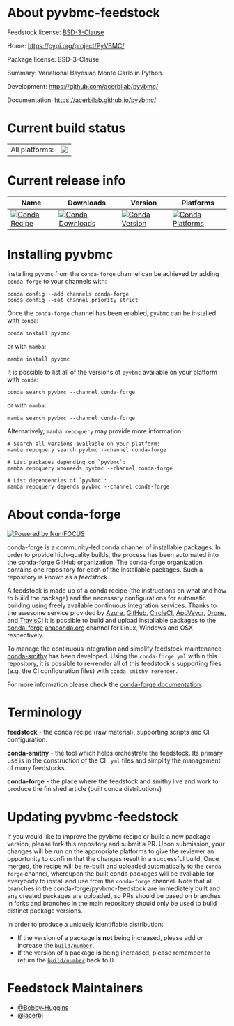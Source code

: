 About pyvbmc-feedstock
======================

Feedstock license: [BSD-3-Clause](https://github.com/conda-forge/pyvbmc-feedstock/blob/main/LICENSE.txt)

Home: https://pypi.org/project/PyVBMC/

Package license: BSD-3-Clause

Summary: Variational Bayesian Monte Carlo in Python.

Development: https://github.com/acerbilab/pyvbmc/

Documentation: https://acerbilab.github.io/pyvbmc/

Current build status
====================


<table><tr><td>All platforms:</td>
    <td>
      <a href="https://dev.azure.com/conda-forge/feedstock-builds/_build/latest?definitionId=18277&branchName=main">
        <img src="https://dev.azure.com/conda-forge/feedstock-builds/_apis/build/status/pyvbmc-feedstock?branchName=main">
      </a>
    </td>
  </tr>
</table>

Current release info
====================

| Name | Downloads | Version | Platforms |
| --- | --- | --- | --- |
| [![Conda Recipe](https://img.shields.io/badge/recipe-pyvbmc-green.svg)](https://anaconda.org/conda-forge/pyvbmc) | [![Conda Downloads](https://img.shields.io/conda/dn/conda-forge/pyvbmc.svg)](https://anaconda.org/conda-forge/pyvbmc) | [![Conda Version](https://img.shields.io/conda/vn/conda-forge/pyvbmc.svg)](https://anaconda.org/conda-forge/pyvbmc) | [![Conda Platforms](https://img.shields.io/conda/pn/conda-forge/pyvbmc.svg)](https://anaconda.org/conda-forge/pyvbmc) |

Installing pyvbmc
=================

Installing `pyvbmc` from the `conda-forge` channel can be achieved by adding `conda-forge` to your channels with:

```
conda config --add channels conda-forge
conda config --set channel_priority strict
```

Once the `conda-forge` channel has been enabled, `pyvbmc` can be installed with `conda`:

```
conda install pyvbmc
```

or with `mamba`:

```
mamba install pyvbmc
```

It is possible to list all of the versions of `pyvbmc` available on your platform with `conda`:

```
conda search pyvbmc --channel conda-forge
```

or with `mamba`:

```
mamba search pyvbmc --channel conda-forge
```

Alternatively, `mamba repoquery` may provide more information:

```
# Search all versions available on your platform:
mamba repoquery search pyvbmc --channel conda-forge

# List packages depending on `pyvbmc`:
mamba repoquery whoneeds pyvbmc --channel conda-forge

# List dependencies of `pyvbmc`:
mamba repoquery depends pyvbmc --channel conda-forge
```


About conda-forge
=================

[![Powered by
NumFOCUS](https://img.shields.io/badge/powered%20by-NumFOCUS-orange.svg?style=flat&colorA=E1523D&colorB=007D8A)](https://numfocus.org)

conda-forge is a community-led conda channel of installable packages.
In order to provide high-quality builds, the process has been automated into the
conda-forge GitHub organization. The conda-forge organization contains one repository
for each of the installable packages. Such a repository is known as a *feedstock*.

A feedstock is made up of a conda recipe (the instructions on what and how to build
the package) and the necessary configurations for automatic building using freely
available continuous integration services. Thanks to the awesome service provided by
[Azure](https://azure.microsoft.com/en-us/services/devops/), [GitHub](https://github.com/),
[CircleCI](https://circleci.com/), [AppVeyor](https://www.appveyor.com/),
[Drone](https://cloud.drone.io/welcome), and [TravisCI](https://travis-ci.com/)
it is possible to build and upload installable packages to the
[conda-forge](https://anaconda.org/conda-forge) [anaconda.org](https://anaconda.org/)
channel for Linux, Windows and OSX respectively.

To manage the continuous integration and simplify feedstock maintenance
[conda-smithy](https://github.com/conda-forge/conda-smithy) has been developed.
Using the ``conda-forge.yml`` within this repository, it is possible to re-render all of
this feedstock's supporting files (e.g. the CI configuration files) with ``conda smithy rerender``.

For more information please check the [conda-forge documentation](https://conda-forge.org/docs/).

Terminology
===========

**feedstock** - the conda recipe (raw material), supporting scripts and CI configuration.

**conda-smithy** - the tool which helps orchestrate the feedstock.
                   Its primary use is in the construction of the CI ``.yml`` files
                   and simplify the management of *many* feedstocks.

**conda-forge** - the place where the feedstock and smithy live and work to
                  produce the finished article (built conda distributions)


Updating pyvbmc-feedstock
=========================

If you would like to improve the pyvbmc recipe or build a new
package version, please fork this repository and submit a PR. Upon submission,
your changes will be run on the appropriate platforms to give the reviewer an
opportunity to confirm that the changes result in a successful build. Once
merged, the recipe will be re-built and uploaded automatically to the
`conda-forge` channel, whereupon the built conda packages will be available for
everybody to install and use from the `conda-forge` channel.
Note that all branches in the conda-forge/pyvbmc-feedstock are
immediately built and any created packages are uploaded, so PRs should be based
on branches in forks and branches in the main repository should only be used to
build distinct package versions.

In order to produce a uniquely identifiable distribution:
 * If the version of a package **is not** being increased, please add or increase
   the [``build/number``](https://docs.conda.io/projects/conda-build/en/latest/resources/define-metadata.html#build-number-and-string).
 * If the version of a package **is** being increased, please remember to return
   the [``build/number``](https://docs.conda.io/projects/conda-build/en/latest/resources/define-metadata.html#build-number-and-string)
   back to 0.

Feedstock Maintainers
=====================

* [@Bobby-Huggins](https://github.com/Bobby-Huggins/)
* [@lacerbi](https://github.com/lacerbi/)

